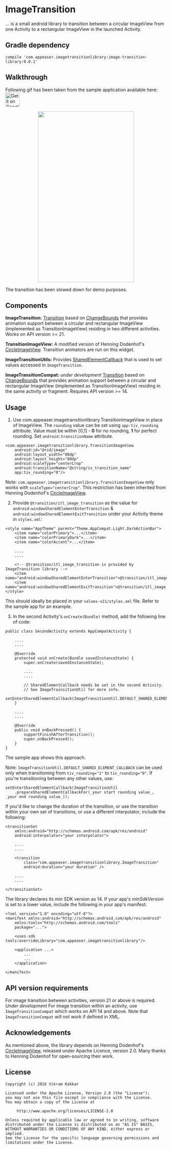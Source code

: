 # ImageTransition

... is a small android library to transition between a circular ImageView from one Activity to a rectangular ImageView in the launched Activity. 

Gradle dependency
-----------------

```    
compile 'com.appeaser.imagetransitionlibrary:image-transition-library:0.0.1'
```

Walkthrough
-----------
Following gif has been taken from the sample application available here: [<img alt="Get it on Google Play" height="45px" src="https://play.google.com/intl/en_us/badges/images/apps/en-play-badge-border.png" />][1]

<p align="center">
    <img src="https://github.com/vikramkakkar/ImageTransition/blob/master/img/image_transition.gif?raw=true" width="300" height="533" />
</p>

The transition has been slowed down for demo purposes.

Components
----------

**ImageTransition:** [Transition](https://developer.android.com/reference/android/transition/Transition.html) based on [ChangeBounds](https://developer.android.com/reference/android/transition/ChangeBounds.html) that provides animation support between a circular and rectangular ImageView (implemented as TransitionImageView) residing in two different activities. Works on API version >= 21.

**TransitionImageView:** A modified version of Henning Dodenhof's [CircleImageView](https://github.com/hdodenhof/CircleImageView). Transition animators are run on this widget.

**ImageTransitionUtils:** Provides [SharedElementCallback](https://developer.android.com/reference/android/support/v4/app/SharedElementCallback.html) that is used to set values accessed in `ImageTransition`.

**ImageTransitionCompat:** *under development* [Transition](https://developer.android.com/reference/android/support/transition/Transition.html) based on [ChangeBounds](https://developer.android.com/reference/android/support/transition/ChangeBounds.html) that provides animation support between a circular and rectangular ImageView (implemented as TransitionImageView) residing in the same activity or fragment. Requires API version >= 14. 

Usage
-----

1. Use com.appeaser.imagetransitionlibrary.TransitionImageView in place of ImageView. The `rounding` value can be set using `app:tiv_rounding` attribute. Value must be within [0,1] - **0** for no rounding, **1** for perfect rounding. Set `android:transitionName` attribute.

```
<com.appeaser.imagetransitionlibrary.TransitionImageView
    android:id="@+id/image"
    android:layout_width="80dp"
    android:layout_height="80dp"
    android:scaleType="centerCrop"
    android:transitionName="@string/iv_transition_name"
    app:tiv_rounding="0"/>
```    

Note: `com.appeaser.imagetransitionlibrary.TransitionImageView` only works with `scaleType="centerCrop"`. This restriction has been inherited from Henning Dodenhof's [CircleImageView](https://github.com/hdodenhof/CircleImageView).        

2. Provide `@transition/itl_image_transition` as the value for `android:windowSharedElementEnterTransition` & `android:windowSharedElementExitTransition` under your Activity theme in `styles.xml`:

```
<style name="AppTheme" parent="Theme.AppCompat.Light.DarkActionBar">
	<item name="colorPrimary">...</item>
    <item name="colorPrimaryDark">...</item>
    <item name="colorAccent">...</item>

    ....
    ....

    <!-- @transition/itl_image_transition is provided by ImageTransition library -->
    <item name="android:windowSharedElementEnterTransition">@transition/itl_image_transition</item>
    <item name="android:windowSharedElementExitTransition">@transition/itl_image_transition</item>
</style>
```

This should ideally be placed in your `values-v21/styles.xml` file. Refer to the sample app for an example.

3. In the second Activity's `onCreate(Bundle)` method, add the following line of code:

```
public class SecondActivity extends AppCompatActivity {

    ....
    ....

    @Override
    protected void onCreate(Bundle savedInstanceState) {
        super.onCreate(savedInstanceState);

        ....
        ....

        // SharedElementCallback needs be set in the second Activity.
        // See ImageTrainsitionUtil for more info.
        setEnterSharedElementCallback(ImageTransitionUtil.DEFAULT_SHARED_ELEMENT_CALLBACK);
    }

    ....
    ....

    @Override
    public void onBackPressed() {
        supportFinishAfterTransition();
        super.onBackPressed();
    }
}
```

The sample app shows this approach.

Note: `ImageTransitionUtil.DEFAULT_SHARED_ELEMENT_CALLBACK` can be used only when transitioning from `tiv_rounding="1"` to `tiv_rounding="0"`. If you're transitioning between any other values, use:

    setEnterSharedElementCallback(ImageTransitionUtil
        .prepareSharedElementCallbackFor(_your start rounding value_, _your end rounding value_));

If you'd like to change the duration of the transition, or use the transition within your own set of transitions, or use a different interpolator, include the following:

```
<transitionSet
    xmlns:android="http://schemas.android.com/apk/res/android"
    android:interpolator="your interpolator">

    ....
    ....

    <transition
        class="com.appeaser.imagetransitionlibrary.ImageTransition"
        android:duration="your duration" />

    ....
    ....

</transitionSet>
```

The library declares its min SDK version as 14. If your app's *minSdkVersion* is set to a lower value, include the following in your app's manifest: 

```
<?xml version="1.0" encoding="utf-8"?>
<manifest xmlns:android="http://schemas.android.com/apk/res/android"
    xmlns:tools="http://schemas.android.com/tools"
    package="...">

    <uses-sdk tools:overrideLibrary="com.appeaser.imagetransitionlibrary"/>

    <application ...>
        ...
        ...
    </application>

</manifest>
```

API version requirements
------------------------
For image transition between activities, version 21 or above is required.
*Under development* For image transition within an activity, use `ImageTransitionCompat` which works on API 14 and above. Note that `ImageTransitionCompat` will not work if defined in XML.

Acknowledgements
----------------

As mentioned above, the library depends on Henning Dodenhof's [CircleImageView](https://github.com/hdodenhof/CircleImageView), released under Apache Licence, version 2.0. Many thanks to Henning Dodenhof for open-sourcing their work.

License
-------
    Copyright (c) 2016 Vikram Kakkar

    Licensed under the Apache License, Version 2.0 (the "License");
    you may not use this file except in compliance with the License.
    You may obtain a copy of the License at

         http://www.apache.org/licenses/LICENSE-2.0

    Unless required by applicable law or agreed to in writing, software
    distributed under the License is distributed on an "AS IS" BASIS,
    WITHOUT WARRANTIES OR CONDITIONS OF ANY KIND, either express or implied.
    See the License for the specific language governing permissions and
    limitations under the License.
	
	
	
[1]: https://play.google.com/store/apps/details?id=com.appeaser.imagetransition